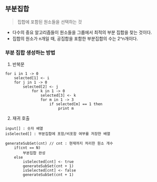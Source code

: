 ## 부분집합
> 집합에 포함된 원소들을 선택하는 것
- 다수의 중요 알고리즘들이 원소들을 그룹에서 최적의 부분 집합을 찾는 것이다.
- 집합의 원소가 n개일 때, 공집합을 포함한 부분집합의 수는 2^n개이다.

### 부분 집합 생성하는 방법
1. 반복문
```
for i in 1 -> 0
    selected[1] <- i
    for j in 1 -> 0
        selected[2] <- j
            for k in 1 -> 0
                selected[3] <- k
                for m in 1 -> 3
                    if selected[m] == 1 then
                        print m
```
2. 재귀 호출
```
input[] : 숫자 배열
isSelected[] : 부분집합에 포함/비포함 여부를 저장한 배열

generateSubSet(cnt) // cnt : 현재까지 처리한 원소 개수
    if(cnt == N)
        부분집합 완성
    else
        isSelected[cnt] <- true
        generateSubSet(cnt + 1)
        isSelected[cnt] <- false
        generateSubSet(cnt + 1)
```